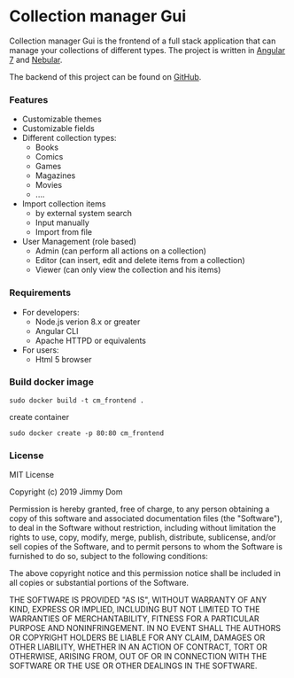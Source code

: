   

# Collection manager Gui

Collection manager Gui is the frontend of a full stack application that can manage your collections of different types. The project is written in [Angular 7](https://angular.io/) and [Nebular](https://akveo.github.io/nebular/).

The backend of this project can be found on [GitHub](https://github.com/lonelobo0070/Collection-Manager-Backend).
  

### Features
- Customizable themes
- Customizable fields
- Different collection types:
	- Books
	- Comics
	- Games
	- Magazines
	- Movies
	- ....
- Import collection items
	- by external system search
	- Input manually
	- Import from file
- User Management (role based)
	- Admin (can perform all actions on a collection)
	- Editor (can insert, edit and delete items from a collection)
	- Viewer (can only view the collection and his items)

 

### Requirements
- For developers:
	- Node.js verion 8.x or greater
	- Angular CLI
	- Apache HTTPD or equivalents
- For users:
	- Html 5 browser
	


### Build docker image
	sudo docker build -t cm_frontend .


create container

	sudo docker create -p 80:80 cm_frontend


 ### License
 MIT License

Copyright (c) 2019 Jimmy Dom

Permission is hereby granted, free of charge, to any person obtaining a copy
of this software and associated documentation files (the "Software"), to deal
in the Software without restriction, including without limitation the rights
to use, copy, modify, merge, publish, distribute, sublicense, and/or sell
copies of the Software, and to permit persons to whom the Software is
furnished to do so, subject to the following conditions:

The above copyright notice and this permission notice shall be included in all
copies or substantial portions of the Software.

THE SOFTWARE IS PROVIDED "AS IS", WITHOUT WARRANTY OF ANY KIND, EXPRESS OR
IMPLIED, INCLUDING BUT NOT LIMITED TO THE WARRANTIES OF MERCHANTABILITY,
FITNESS FOR A PARTICULAR PURPOSE AND NONINFRINGEMENT. IN NO EVENT SHALL THE
AUTHORS OR COPYRIGHT HOLDERS BE LIABLE FOR ANY CLAIM, DAMAGES OR OTHER
LIABILITY, WHETHER IN AN ACTION OF CONTRACT, TORT OR OTHERWISE, ARISING FROM,
OUT OF OR IN CONNECTION WITH THE SOFTWARE OR THE USE OR OTHER DEALINGS IN THE
SOFTWARE.